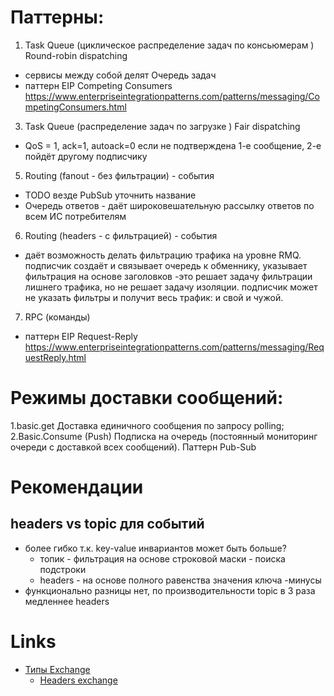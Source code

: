 # Паттерны:
1. Task Queue (циклическое распределение задач по консьюмерам ) Round-robin dispatching
  - сервисы между собой делят Очередь задач 
  - паттерн EIP Competing Consumers https://www.enterpriseintegrationpatterns.com/patterns/messaging/CompetingConsumers.html
3. Task Queue (распределение задач по загрузке ) Fair dispatching
  - QoS = 1, ack=1, autoack=0 если не подтверждена 1-е сообщение, 2-е пойдёт другому подписчику
5. Routing (fanout - без фильтрации) - события
  - TODO везде PubSub уточнить название 
  - Очередь ответов - даёт широковешательную рассылку ответов по всем ИС потребителям
6. Routing (headers - с фильтрацией) - события
  - даёт возможность делать фильтрацию трафика на уровне RMQ. подписчик создаёт и связывает очередь к обменнику, указывает фильтрация на основе заголовков -это решает задачу фильтрации лишнего трафика, но не решает задачу изоляции. подписчик может не указать фильтры и получит весь трафик: и свой и чужой.
7. RPC (команды)
  - паттерн EIP Request-Reply https://www.enterpriseintegrationpatterns.com/patterns/messaging/RequestReply.html

# Режимы доставки сообщений:
1.basic.get Доставка единичного сообщения по запросу polling;
2.Basic.Consume (Push) Подписка на очередь (постоянный мониторинг очереди с доставкой всех сообщений). Паттерн Pub-Sub 

# Рекомендации
## headers vs topic для событий 
- более гибко т.к. key-value инвариантов может быть больше?
  - топик - фильтрация на основе строковой маски - поиска подстроки
  - headers - на основе полного равенства значения ключа
-минусы
- функционально разницы нет, по производительности topic в 3 раза медленнее headers

# Links
- [Типы Exchange](https://habr.com/ru/post/489086/)
  - [Headers exchange](https://codedestine.com/rabbitmq-headers-exchange/)

